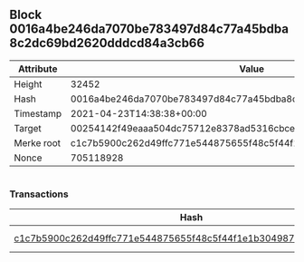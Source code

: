 ## Block 0016a4be246da7070be783497d84c77a45bdba8c2dc69bd2620dddcd84a3cb66

Attribute | Value
--- | ---
Height | 32452
Hash | 0016a4be246da7070be783497d84c77a45bdba8c2dc69bd2620dddcd84a3cb66
Timestamp | 2021-04-23T14:38:38+00:00
Target | 00254142f49eaaa504dc75712e8378ad5316cbcead634704b3734b6271167cc4
Merke root | c1c7b5900c262d49ffc771e544875655f48c5f44f1e1b304987de849a0d23649
Nonce | 705118928

```

```

### Transactions

Hash | Amount
--- | ---
[c1c7b5900c262d49ffc771e544875655f48c5f44f1e1b304987de849a0d23649](c1c7b5900c262d49ffc771e544875655f48c5f44f1e1b304987de849a0d23649.md) | 10.00000000 SKEPTI 
